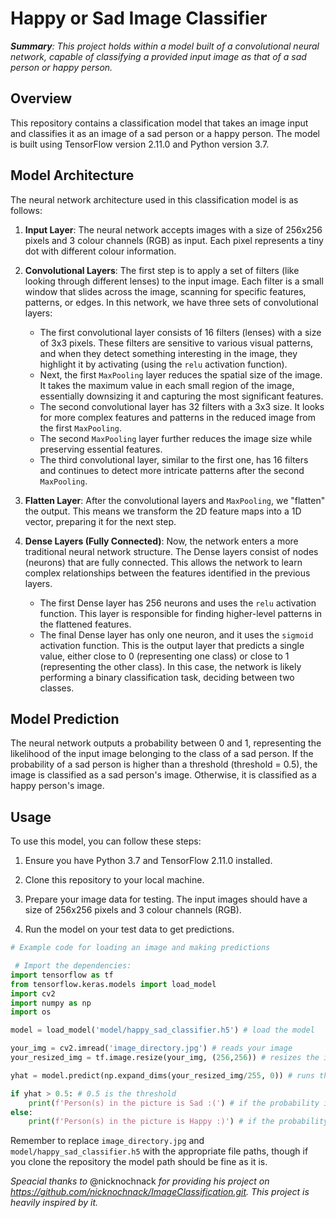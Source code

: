 # Happy or Sad Image Classifier
*<b>Summary</b>: This project holds within a model built of a convolutional neural network, capable of classifying a provided input image as that of a sad person or happy person.*

## Overview

This repository contains a classification model that takes an image input and classifies it as an image of a sad person or a happy person. The model is built using TensorFlow version 2.11.0 and Python version 3.7.

## Model Architecture

The neural network architecture used in this classification model is as follows:

1. **Input Layer**: The neural network accepts images with a size of 256x256 pixels and 3 colour channels (RGB) as input. Each pixel represents a tiny dot with different colour information.

2. **Convolutional Layers**: The first step is to apply a set of filters (like looking through different lenses) to the input image. Each filter is a small window that slides across the image, scanning for specific features, patterns, or edges. In this network, we have three sets of convolutional layers:
   - The first convolutional layer consists of 16 filters (lenses) with a size of 3x3 pixels. These filters are sensitive to various visual patterns, and when they detect something interesting in the image, they highlight it by activating (using the `relu` activation function).
   - Next, the first `MaxPooling` layer reduces the spatial size of the image. It takes the maximum value in each small region of the image, essentially downsizing it and capturing the most significant features.
   - The second convolutional layer has 32 filters with a 3x3 size. It looks for more complex features and patterns in the reduced image from the first `MaxPooling`.
   - The second `MaxPooling` layer further reduces the image size while preserving essential features.
   - The third convolutional layer, similar to the first one, has 16 filters and continues to detect more intricate patterns after the second `MaxPooling`.

3. **Flatten Layer**: After the convolutional layers and `MaxPooling`, we "flatten" the output. This means we transform the 2D feature maps into a 1D vector, preparing it for the next step.

4. **Dense Layers (Fully Connected)**: Now, the network enters a more traditional neural network structure. The Dense layers consist of nodes (neurons) that are fully connected. This allows the network to learn complex relationships between the features identified in the previous layers.
   - The first Dense layer has 256 neurons and uses the `relu` activation function. This layer is responsible for finding higher-level patterns in the flattened features.
   - The final Dense layer has only one neuron, and it uses the `sigmoid` activation function. This is the output layer that predicts a single value, either close to 0 (representing one class) or close to 1 (representing the other class). In this case, the network is likely performing a binary classification task, deciding between two classes.

## Model Prediction

The neural network outputs a probability between 0 and 1, representing the likelihood of the input image belonging to the class of a sad person. If the probability of a sad person is higher than a threshold (threshold = 0.5), the image is classified as a sad person's image. Otherwise, it is classified as a happy person's image.

## Usage

To use this model, you can follow these steps:

1. Ensure you have Python 3.7 and TensorFlow 2.11.0 installed.

2. Clone this repository to your local machine.

3. Prepare your image data for testing. The input images should have a size of 256x256 pixels and 3 colour channels (RGB).

4. Run the model on your test data to get predictions.

```python
# Example code for loading an image and making predictions

 # Import the dependencies:
import tensorflow as tf
from tensorflow.keras.models import load_model
import cv2
import numpy as np
import os

model = load_model('model/happy_sad_classifier.h5') # load the model

your_img = cv2.imread('image_directory.jpg') # reads your image
your_resized_img = tf.image.resize(your_img, (256,256)) # resizes the image for compatibility

yhat = model.predict(np.expand_dims(your_resized_img/255, 0)) # runs the model to predict the probability and stores it in 'yhat'

if yhat > 0.5: # 0.5 is the threshold
    print(f'Person(s) in the picture is Sad :(') # if the probability is equal-lower than 0.5 it is a sad person
else:
    print(f'Person(s) in the picture is Happy :)') # if the probability is higher than 0.5 it is a happy person

```

Remember to replace `image_directory.jpg` and `model/happy_sad_classifier.h5` with the appropriate file paths, though if you clone the repository the model path should be fine as it is.

*Speacial thanks to* @nicknochnack *for providing his project on https://github.com/nicknochnack/ImageClassification.git. This project is heavily inspired by it.*
